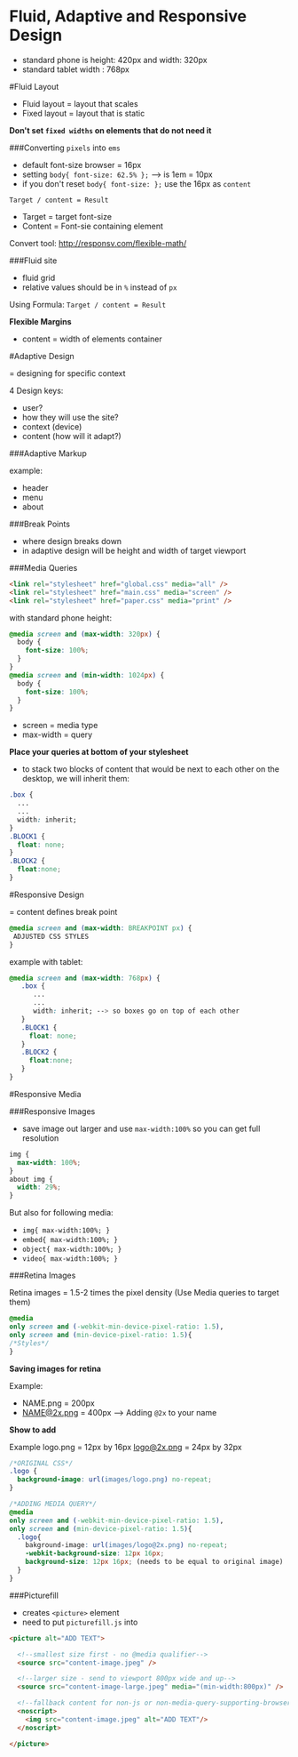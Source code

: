 # Fluid, Adaptive and Responsive Design

- standard phone is height: 420px and width: 320px
- standard tablet width : 768px

#Fluid Layout

- Fluid layout = layout that scales
- Fixed layout = layout that is static

**Don't set `fixed widths` on elements that do not need it**

###Converting `pixels` into `ems`

- default font-size browser = 16px
- setting `body{ font-size: 62.5% };` --> is 1em = 10px
- if you don't reset `body{ font-size: };` use the 16px as `content`

`Target / content = Result`
- Target = target font-size
- Content = Font-sie containing element

Convert tool: http://responsv.com/flexible-math/

###Fluid site

- fluid grid
- relative values should be in `%` instead of `px`

Using Formula:
`Target / content = Result`

**Flexible Margins**
- content = width of elements container

#Adaptive Design

= designing for specific context

4 Design keys:
- user?
- how they will use the site?
- context (device)
- content (how will it adapt?)

###Adaptive Markup

example: 
- header
- menu
- about

###Break Points

- where design breaks down
- in adaptive design will be height and width of target viewport

###Media Queries

```html
<link rel="stylesheet" href="global.css" media="all" />
<link rel="stylesheet" href="main.css" media="screen" />
<link rel="stylesheet" href="paper.css" media="print" />
```
with standard phone height:
```css
@media screen and (max-width: 320px) {
  body {
    font-size: 100%;
  }
}
@media screen and (min-width: 1024px) {
  body {
    font-size: 100%;
  }
}
```
- screen = media type
- max-width = query

**Place your queries at bottom of your stylesheet**

- to stack two blocks of content that would be next to each other on the desktop, we will inherit them: 
```css
.box {
  ...
  ...
  width: inherit;
}
.BLOCK1 {
  float: none;
}
.BLOCK2 {
  float:none;
}
```

#Responsive Design

= content defines break point

```css
@media screen and (max-width: BREAKPOINT px) {
 ADJUSTED CSS STYLES
}
```

example with tablet:

```css
@media screen and (max-width: 768px) {
   .box {
      ...
      ...
      width: inherit; --> so boxes go on top of each other
   }
   .BLOCK1 {
     float: none;
   }
   .BLOCK2 {
     float:none;
   }
}
```

#Responsive Media

###Responsive Images

- save image out larger and use `max-width:100%` so you can get full resolution

```css
img {
  max-width: 100%;
}
about img {
  width: 29%;
}
```
But also for following media:
- `img{ max-width:100%; }`
- `embed{ max-width:100%; }`
- `object{ max-width:100%; }`
- `video{ max-width:100%; }`

###Retina Images

Retina images = 1.5-2 times the pixel density (Use Media queries to target them)

```css
@media 
only screen and (-webkit-min-device-pixel-ratio: 1.5),
only screen and (min-device-pixel-ratio: 1.5){
/*Styles*/
}
```
**Saving images for retina**

Example: 
- NAME.png = 200px
- NAME@2x.png = 400px --> Adding `@2x` to your name

**Show to add**

Example
logo.png = 12px by 16px
logo@2x.png = 24px by 32px
```css
/*ORIGINAL CSS*/
.logo {
  background-image: url(images/logo.png) no-repeat;
}
```
```css
/*ADDING MEDIA QUERY*/
@media 
only screen and (-webkit-min-device-pixel-ratio: 1.5),
only screen and (min-device-pixel-ratio: 1.5){
  .logo{
    bakground-image: url(images/logo@2x.png) no-repeat;
    -webkit-background-size: 12px 16px;
    background-size: 12px 16px; (needs to be equal to original image)
  }
}
```

###Picturefill

- creates `<picture>` element
- need to put `picturefill.js` into <head>

```html
<picture alt="ADD TEXT">

  <!--smallest size first - no @media qualifier-->
  <source src="content-image.jpeg" />

  <!--larger size - send to viewport 800px wide and up-->
  <source src="content-image-large.jpeg" media="(min-width:800px)" />

  <!--fallback content for non-js or non-media-query-supporting-browsers-->
  <noscript>
    <img src="content-image.jpeg" alt="ADD TEXT"/>
  </noscript>

</picture>
```







